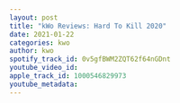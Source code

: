```yaml
---
layout: post
title: "kWo Reviews: Hard To Kill 2020"
date: 2021-01-22
categories: kwo
author: kwo
spotify_track_id: 0v5gfBWM2ZQT62f64nGDnt
youtube_video_id: 
apple_track_id: 1000546829973
youtube_metadata: 
---
```

